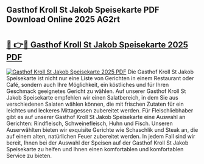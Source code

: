 ## Gasthof Kroll St Jakob Speisekarte PDF Download Online 2025 AG2rt

# <h2><a href="http://gc66a8e.nevu.top/?p=Gasthof+Kroll+St+Jakob+Speisekarte">🔗 👉🔴 Gasthof Kroll St Jakob Speisekarte 2025 PDF</a></h2>

[![Gasthof Kroll St Jakob Speisekarte 2025 PDF](https://i.imgur.com/dBaPXMq.png)](http://gc66a8e.nevu.top/?p=Gasthof+Kroll+St+Jakob+Speisekarte)
Die Gasthof Kroll St Jakob Speisekarte ist nicht nur eine Liste von Gerichten in einem Restaurant oder Café, sondern auch Ihre Möglichkeit, ein köstliches und für Ihren Geschmack geeignetes Gericht zu wählen. Auf unserer Gasthof Kroll St Jakob Speisekarte empfehlen wir einen Salatbereich, in dem Sie aus verschiedenen Salaten wählen können, die mit frischen Zutaten für ein leichtes und leckeres Mittagessen zubereitet werden. Für Fleischliebhaber gibt es auf unserer Gasthof Kroll St Jakob Speisekarte eine Auswahl an Gerichten: Rindfleisch, Schweinefleisch, Huhn und Fisch. Unseren Auserwählten bieten wir exquisite Gerichte wie Schaschlik und Steak an, die auf einem alten, natürlichen Feuer zubereitet werden. In jedem Fall sind wir bereit, Ihnen bei der Auswahl der Speisen auf der Gasthof Kroll St Jakob Speisekarte zu helfen und Ihnen einen komfortablen und komfortablen Service zu bieten.
